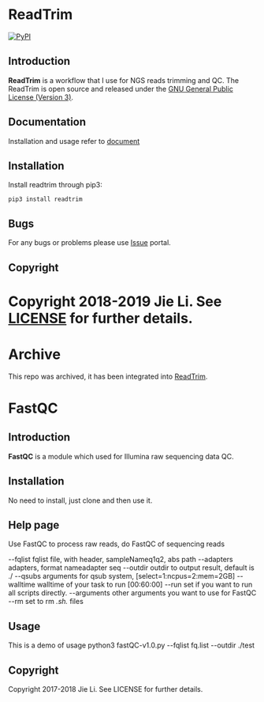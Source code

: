
# ReadTrim
[![PyPI](https://shields.io/pypi/v/readtrim.svg)](https://pypi.org/project/readtrim)

## Introduction
**ReadTrim** is a workflow that I use for NGS reads trimming and QC.
The ReadTrim is open source and released under the [GNU General Public License (Version 3)](https://pypi.org/project/readtrim/).

## Documentation
Installation and usage refer to [document](docs/documentation.md)

## Installation
Install readtrim through pip3:
```
pip3 install readtrim
```

## Bugs
For any bugs or problems please use [Issue](https://github.com/jlli6t/ReadTrim/issues) portal.

## Copyright
Copyright 2018-2019 Jie Li. See [LICENSE](./LICENSE) for further details.
=======
# Archive

This repo was archived, it has been integrated into [ReadTrim](https://github.com/jlli6t/ReadTrim.git).

# FastQC

## Introduction
**FastQC** is a module which used for Illumina raw sequencing data QC.

## Installation
No need to install, just clone and then use it.

## Help page
Use FastQC to process raw reads, do FastQC of sequencing reads

--fqlist	fqlist file, with header, sampleName<tab>q1<tab>q2, abs path
--adapters	adapters, format name<tab>adapter seq
--outdir	outdir to output result, default is ./
--qsubs	arguments for qsub system, [select=1:ncpus=2:mem=2GB]
--walltime	walltime of your task to run [00:60:00]
--run	set if you want to run all scripts directly.
--arguments	other arguments you want to use for FastQC
--rm	set to rm *.sh.* files

## Usage
This is a demo of usage
python3 fastQC-v1.0.py --fqlist fq.list --outdir ./test

## Copyright
Copyright 2017-2018 Jie Li. See LICENSE for further details.

